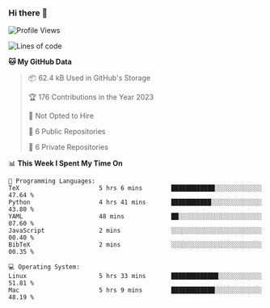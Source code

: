 ### Hi there 👋

<!--
**huayuan4396/huayuan4396** is a ✨ _special_ ✨ repository because its `README.md` (this file) appears on your GitHub profile.

Here are some ideas to get you started:

- 🔭 I’m currently working on ...
- 🌱 I’m currently learning ...
- 👯 I’m looking to collaborate on ...
- 🤔 I’m looking for help with ...
- 💬 Ask me about ...
- 📫 How to reach me: ...
- 😄 Pronouns: ...
- ⚡ Fun fact: ...
-->

<!--START_SECTION:waka-->
![Profile Views](http://img.shields.io/badge/Profile%20Views-2-blue)

![Lines of code](https://img.shields.io/badge/From%20Hello%20World%20I%27ve%20Written-161.5%20thousand%20lines%20of%20code-blue)

**🐱 My GitHub Data** 

> 📦 62.4 kB Used in GitHub's Storage 
 > 
> 🏆 176 Contributions in the Year 2023
 > 
> 🚫 Not Opted to Hire
 > 
> 📜 6 Public Repositories 
 > 
> 🔑 6 Private Repositories 
 > 
📊 **This Week I Spent My Time On** 

```text
💬 Programming Languages: 
TeX                      5 hrs 6 mins        ████████████░░░░░░░░░░░░░   47.64 % 
Python                   4 hrs 41 mins       ███████████░░░░░░░░░░░░░░   43.80 % 
YAML                     48 mins             ██░░░░░░░░░░░░░░░░░░░░░░░   07.60 % 
JavaScript               2 mins              ░░░░░░░░░░░░░░░░░░░░░░░░░   00.40 % 
BibTeX                   2 mins              ░░░░░░░░░░░░░░░░░░░░░░░░░   00.35 % 

💻 Operating System: 
Linux                    5 hrs 33 mins       █████████████░░░░░░░░░░░░   51.81 % 
Mac                      5 hrs 9 mins        ████████████░░░░░░░░░░░░░   48.19 % 
```


<!--END_SECTION:waka-->
